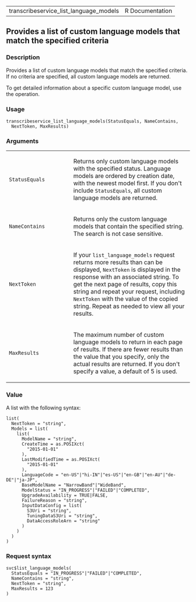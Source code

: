 <table style="width: 100%;">
<tbody>
<tr class="odd">
<td>transcribeservice_list_language_models</td>
<td style="text-align: right;">R Documentation</td>
</tr>
</tbody>
</table>

## Provides a list of custom language models that match the specified criteria

### Description

Provides a list of custom language models that match the specified
criteria. If no criteria are specified, all custom language models are
returned.

To get detailed information about a specific custom language model, use
the operation.

### Usage

    transcribeservice_list_language_models(StatusEquals, NameContains,
      NextToken, MaxResults)

### Arguments

<table>
<colgroup>
<col style="width: 35%" />
<col style="width: 65%" />
</colgroup>
<tbody>
<tr class="odd">
<td><code
id="transcribeservice_list_language_models_:_StatusEquals">StatusEquals</code></td>
<td><p>Returns only custom language models with the specified status.
Language models are ordered by creation date, with the newest model
first. If you don't include <code>StatusEquals</code>, all custom
language models are returned.</p></td>
</tr>
<tr class="even">
<td><code
id="transcribeservice_list_language_models_:_NameContains">NameContains</code></td>
<td><p>Returns only the custom language models that contain the
specified string. The search is not case sensitive.</p></td>
</tr>
<tr class="odd">
<td><code
id="transcribeservice_list_language_models_:_NextToken">NextToken</code></td>
<td><p>If your <code>list_language_models</code> request returns more
results than can be displayed, <code>NextToken</code> is displayed in
the response with an associated string. To get the next page of results,
copy this string and repeat your request, including
<code>NextToken</code> with the value of the copied string. Repeat as
needed to view all your results.</p></td>
</tr>
<tr class="even">
<td><code
id="transcribeservice_list_language_models_:_MaxResults">MaxResults</code></td>
<td><p>The maximum number of custom language models to return in each
page of results. If there are fewer results than the value that you
specify, only the actual results are returned. If you don't specify a
value, a default of 5 is used.</p></td>
</tr>
</tbody>
</table>

### Value

A list with the following syntax:

    list(
      NextToken = "string",
      Models = list(
        list(
          ModelName = "string",
          CreateTime = as.POSIXct(
            "2015-01-01"
          ),
          LastModifiedTime = as.POSIXct(
            "2015-01-01"
          ),
          LanguageCode = "en-US"|"hi-IN"|"es-US"|"en-GB"|"en-AU"|"de-DE"|"ja-JP",
          BaseModelName = "NarrowBand"|"WideBand",
          ModelStatus = "IN_PROGRESS"|"FAILED"|"COMPLETED",
          UpgradeAvailability = TRUE|FALSE,
          FailureReason = "string",
          InputDataConfig = list(
            S3Uri = "string",
            TuningDataS3Uri = "string",
            DataAccessRoleArn = "string"
          )
        )
      )
    )

### Request syntax

    svc$list_language_models(
      StatusEquals = "IN_PROGRESS"|"FAILED"|"COMPLETED",
      NameContains = "string",
      NextToken = "string",
      MaxResults = 123
    )
